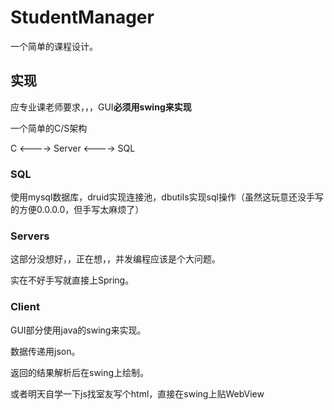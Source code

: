 # StudentManager



一个简单的课程设计。



## 实现

应专业课老师要求，，，GUI**必须用swing来实现**

一个简单的C/S架构

C <----> Server <----> SQL

### SQL

使用mysql数据库，druid实现连接池，dbutils实现sql操作（虽然这玩意还没手写的方便0.0.0.0，但手写太麻烦了）



### Servers

这部分没想好，，正在想，，并发编程应该是个大问题。

实在不好手写就直接上Spring。



### Client

GUI部分使用java的swing来实现。

数据传递用json。

返回的结果解析后在swing上绘制。

或者明天自学一下js找室友写个html，直接在swing上贴WebView
